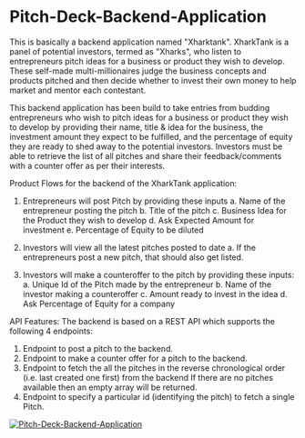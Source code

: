 # Pitch-Deck-Backend-Application
This is basically a backend application named "Xharktank". XharkTank is a panel of potential investors, termed as "Xharks", who listen to entrepreneurs pitch ideas for a business or product they wish to develop. These self-made multi-millionaires judge the business concepts and products pitched and then decide whether to invest their own money to help market and mentor each contestant. 

This backend application has been build to take entries from budding entrepreneurs who wish to pitch ideas for a business or product they wish to develop by providing their name, title & idea for the business, the investment amount they expect to be fulfilled, and the percentage of equity they are ready to shed away to the potential investors. Investors must be able to retrieve the list of all pitches and share their feedback/comments with a counter offer as per their interests.

Product Flows for the backend of the XharkTank application:

1. Entrepreneurs will post Pitch by providing these inputs
	a. Name of the entrepreneur posting the pitch
	b. Title of the pitch
	c. Business Idea for the Product they wish to develop
	d. Ask Expected Amount for investment
	e. Percentage of Equity to be diluted

2. Investors will view all the latest pitches posted to date
	a. If the entrepreneurs post a new pitch, that should also get listed.
	
3. Investors will make a counteroffer to the pitch by providing these inputs:
	a. Unique Id of the Pitch made by the entrepreneur
	b. Name of the investor making a counteroffer
	c. Amount ready to invest in the idea
	d. Ask Percentage of Equity for a company

API Features:
The backend is based on a REST API which supports the following 4 endpoints:
1. Endpoint to post a pitch to the backend.
2. Endpoint to make a counter offer for a pitch to the backend.
3. Endpoint to fetch the all the pitches in the reverse chronological order (i.e. last created one first) from the backend
If there are no pitches available then an empty array will be returned.
4. Endpoint to specify a particular id (identifying the pitch) to fetch a single Pitch.


[![Pitch-Deck-Backend-Application](https://img.youtube.com/vi/IgOZx8WuuVE/0.jpg)](https://www.youtube.com/watch?v=IgOZx8WuuVE)
